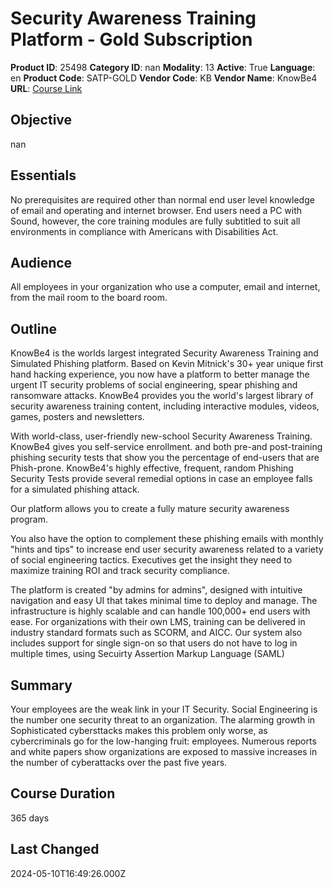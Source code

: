 # Security Awareness Training Platform - Gold Subscription

**Product ID**: 25498
**Category ID**: nan
**Modality**: 13
**Active**: True
**Language**: en
**Product Code**: SATP-GOLD
**Vendor Code**: KB
**Vendor Name**: KnowBe4
**URL**: [Course Link](https://www.fastlaneus.com/product/knowbe4-satp-gold)

## Objective
nan

## Essentials
No prerequisites are required other than normal end user level knowledge of email and operating and internet browser. End users need a PC with Sound, however, the core training modules are fully subtitled to suit all environments in compliance with Americans with Disabilities Act.

## Audience
All employees in your organization who use a computer, email and internet, from the mail room to the board room.

## Outline
KnowBe4 is the worlds largest integrated Security Awareness Training and Simulated Phishing platform. Based on Kevin Mitnick's 30+ year unique first hand hacking experience, you now have a platform to better manage the urgent IT security problems of social engineering, spear phishing and ransomware attacks. KnowBe4 provides you the world's largest library of security awareness training content, including interactive modules, videos, games, posters and newsletters.

With world-class, user-friendly new-school Security Awareness Training. KnowBe4 gives you self-service enrollment. and both pre-and post-training phishing security tests that show you the percentage of end-users that are Phish-prone. KnowBe4's highly effective, frequent, random Phishing Security Tests provide several remedial options in case an employee falls for a simulated phishing attack.

Our platform allows you to create a fully mature security awareness program.

You also have the option to complement these phishing emails with monthly "hints and tips" to increase end user security awareness related to a variety of social engineering tactics. Executives get the insight they need to maximize training ROI and track security compliance.

The platform is created "by admins for admins", designed with intuitive navigation and easy UI that takes minimal time to deploy and manage. The infrastructure is highly scalable and can handle 100,000+ end users with ease. For organizations with their own LMS, training can be delivered in industry standard formats such as SCORM, and AICC. Our system also includes support for single sign-on so that users do not have to log in multiple times, using Secuirty Assertion Markup Language (SAML)

## Summary
Your employees are the weak link in your IT Security. Social Engineering is the number one security threat to an organization. The alarming growth in Sophisticated cybersttacks makes this problem only worse, as cybercriminals go for the low-hanging fruit: employees. Numerous reports and white papers show organizations are exposed to massive increases in the number of cyberattacks over the past five years.

## Course Duration
365 days

## Last Changed
2024-05-10T16:49:26.000Z
